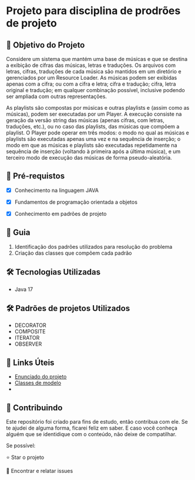 <h1>Projeto para disciplina de prodrões de projeto</h1>

<h2>🎯 Objetivo do Projeto</h2>
<p>Considere um sistema que mantém uma base de músicas e que se destina a exibição de cifras das músicas,
letras e traduções. Os arquivos com letras, cifras, traduções de cada música são mantidos em um diretório e
gerenciados por um Resource Loader. As músicas podem ser exibidas apenas com a cifra; ou com a cifra e
letra; cifra e tradução; cifra, letra original e tradução; em qualquer combinação possível, inclusive podendo
ser ampliada com outras representações.</p>

<p>As playlists são compostas por músicas e outras playlists e (assim como as músicas), podem ser executadas
por um Player. A execução consiste na geração da versão string das músicas (apenas cifras, com letras,
traduções, etc.), ou no caso das playlists, das músicas que compõem a playlist.
O Player pode operar em três modos: o modo no qual as músicas e playlists são executadas apenas uma vez
e na sequência de inserção; o modo em que as músicas e playlists são executadas repetidamente na
sequência de inserção (voltando à primeira após a última música), e um terceiro modo de execução das
músicas de forma pseudo-aleatória.</p>

<h2>
🛑 Pré-requistos
</h2>

- [x] Conhecimento na linguagem JAVA

- [x] Fundamentos de programação orientada a objetos

- [x] Conhecimento em padrões de projeto

<h2> 🚦 Guia </h2>

<ol>
    <li> Identificação dos padrões utilizados para resolução do problema </li>
    <li> Criação das classes que compõem cada padrão </li>
</ol>

<h2>🛠 Tecnologias Utilizadas</h2>

<ul>
    <li>Java 17</li>
</ul>

<h2>🛠 Padrões de projetos Utilizados</h2>

<ul>
    <li> DECORATOR </li>
    <li> COMPOSITE </li>
    <li> ITERATOR </li>
    <li> OBSERVER </li>
</ul>

<h2>🔗 Links Úteis</h2>
<ul>
    <li><a href="https://github.com/pooinf008/WKS2023.1/blob/master/DPAvalII2023.1/IFBAINF011Avalia%C3%A7%C3%A3oII.2023.1.pdf">Enunciado do projeto</a></li>
    <li><a href="https://github.com/pooinf008/WKS2023.1/tree/master/DPAvalII2023.1/src/br/edu/ifba/inf011/model">Classes de modelo</a></li>
    <li><a href="https://github.com/nando-cezar/design-patterns-music/blob/main/docs/Diagrama.pdf"></a></li>
</ul>


<h2> 🤝 Contribuindo </h2>

Este repositório foi criado para fins de estudo, então contribua com ele. Se te ajudei de alguma forma, ficarei feliz em
saber. E caso você conheça alguém que se identidique com o conteúdo, não deixe de compatilhar.

Se possível:

⭐️ Star o projeto

🐛 Encontrar e relatar issues
